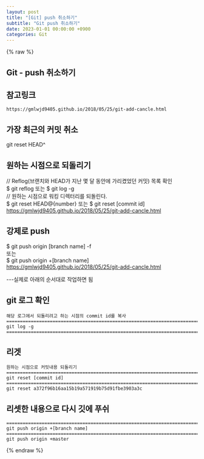 ```yaml
---
layout: post
title: "[Git] push 취소하기"
subtitle: "Git push 취소하기"
date: 2023-01-01 00:00:00 +0900
categories: Git
---
```

{% raw %}
## Git - push 취소하기  
  
## 참고링크  
	https://gmlwjd9405.github.io/2018/05/25/git-add-cancle.html  
  
## 가장 최근의 커밋 취소  
  git reset HEAD^  
  
## 원하는 시점으로 되돌리기  
  // Reflog(브랜치와 HEAD가 지난 몇 달 동안에 가리켰었던 커밋) 목록 확인  
  $ git reflog 또는 $ git log -g  
  // 원하는 시점으로 워킹 디렉터리를 되돌린다.  
  $ git reset HEAD@{number} 또는 $ git reset [commit id]  
  https://gmlwjd9405.github.io/2018/05/25/git-add-cancle.html  
  
## 강제로 push  
  $ git push origin [branch name] -f  
  또는  
  $ git push origin +[branch name]  
  https://gmlwjd9405.github.io/2018/05/25/git-add-cancle.html  
  
---실제로 아래의 순서대로 작업하면 됨  
  
## git 로그 확인  
  
	해당 로그에서 되돌리려고 하는 시점의 commit id를 복사  
	==================================================================================================================================================  
	git log -g  
	==================================================================================================================================================  
  
## 리겟  
	원하는 시점으로 커밋내용 되돌리기  
	==================================================================================================================================================  
	git reset [commit id]  
	==================================================================================================================================================  
	git reset a372f96b16aa15b19a571919b75d91fbe3903a3c  
  
## 리셋한 내용으로 다시 깃에 푸쉬  
	==================================================================================================================================================  
	git push origin +[branch name]  
	==================================================================================================================================================  
	git push origin +master  
  

{% endraw %}

